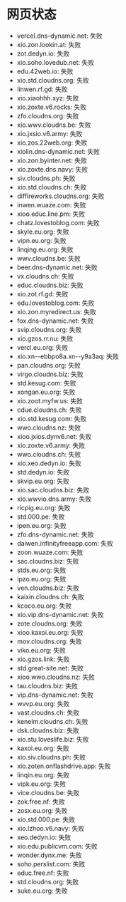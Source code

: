 # 网页状态
- vercel.dns-dynamic.net: 失败
- xio.zon.lookin.at: 失败
- zot.dedyn.io: 失败
- xio.soho.lovedub.net: 失败
- edu.42web.io: 失败
- xio.std.cloudns.org: 失败
- linwen.rf.gd: 失败
- xio.xiaohhh.xyz: 失败
- xio.zoxte.v6.rocks: 失败
- zfo.cloudns.org: 失败
- xio.wwv.cloudns.be: 失败
- xio.jxsio.v6.army: 失败
- xio.zos.22web.org: 失败
- xiolin.dns-dynamic.net: 失败
- xio.zon.byinter.net: 失败
- xio.zoxte.dns.navy: 失败
- siv.cloudns.ph: 失败
- xio.std.cloudns.ch: 失败
- diffireworks.cloudns.org: 失败
- inwen.wuaze.com: 失败
- xioo.educ.line.pm: 失败
- chatz.lovestoblog.com: 失败
- skyle.eu.org: 失败
- vipn.eu.org: 失败
- linqing.eu.org: 失败
- wwv.cloudns.be: 失败
- beer.dns-dynamic.net: 失败
- vx.cloudns.ch: 失败
- educ.cloudns.biz: 失败
- xio.zot.rf.gd: 失败
- edu.lovestoblog.com: 失败
- xio.zon.myredirect.us: 失败
- fox.dns-dynamic.net: 失败
- svip.cloudns.org: 失败
- xio.gzos.rr.nu: 失败
- vercl.eu.org: 失败
- xio.xn--ebbpo8a.xn--y9a3aq: 失败
- pan.cloudns.org: 失败
- virgo.cloudns.biz: 失败
- std.kesug.com: 失败
- xongan.eu.org: 失败
- xio.zoot.myfw.us: 失败
- cdue.cloudns.ch: 失败
- xio.std.kesug.com: 失败
- wwo.cloudns.nz: 失败
- xioo.jxios.dynv6.net: 失败
- xio.zoxte.v6.army: 失败
- wwo.cloudns.ch: 失败
- xio.xeo.dedyn.io: 失败
- std.dedyn.io: 失败
- skvip.eu.org: 失败
- xio.sac.cloudns.biz: 失败
- xio.wwvio.dns.army: 失败
- ricpig.eu.org: 失败
- std.000.pe: 失败
- ipen.eu.org: 失败
- zfo.dns-dynamic.net: 失败
- daiwen.infinityfreeapp.com: 失败
- zoon.wuaze.com: 失败
- sac.cloudns.biz: 失败
- stds.eu.org: 失败
- ipzo.eu.org: 失败
- ven.cloudns.biz: 失败
- kaixin.cloudns.ch: 失败
- kcoco.eu.org: 失败
- xio.vip.dns-dynamic.net: 失败
- zote.cloudns.org: 失败
- xioo.kaxoi.eu.org: 失败
- mov.cloudns.org: 失败
- viko.eu.org: 失败
- xio.gzos.link: 失败
- std.great-site.net: 失败
- xioo.wwo.cloudns.nz: 失败
- tau.cloudns.biz: 失败
- vip.dns-dynamic.net: 失败
- wvvp.eu.org: 失败
- vast.cloudns.ch: 失败
- kenelm.cloudns.ch: 失败
- dsk.cloudns.biz: 失败
- xio.stu.loveslife.biz: 失败
- kaxoi.eu.org: 失败
- xio.siv.cloudns.ph: 失败
- xio.zoten.onflashdrive.app: 失败
- linqin.eu.org: 失败
- vipk.eu.org: 失败
- vice.cloudns.be: 失败
- zok.free.nf: 失败
- zosx.eu.org: 失败
- xio.std.000.pe: 失败
- xio.lzhoo.v6.navy: 失败
- xeo.dedyn.io: 失败
- xio.edu.publicvm.com: 失败
- wonder.dynx.me: 失败
- soho.perslist.com: 失败
- educ.free.nf: 失败
- std.cloudns.org: 失败
- suke.eu.org: 失败
